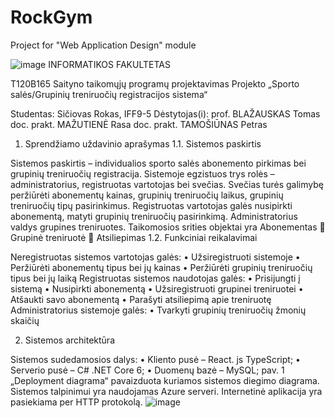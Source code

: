# RockGym
Project for "Web Application Design" module

![image](https://user-images.githubusercontent.com/90570865/194002596-1c5f60b8-aac5-41c1-9110-12f9996cc8b8.png)
INFORMATIKOS FAKULTETAS

T120B165 Saityno taikomųjų programų projektavimas
Projekto „Sporto salės/Grupinių treniruočių registracijos sistema“


Studentas:
Sičiovas Rokas, IFF9-5
Dėstytojas(i):
prof. BLAŽAUSKAS Tomas
doc. prakt. MAŽUTIENĖ Rasa
doc. prakt. TAMOŠIŪNAS Petras


1.	Sprendžiamo uždavinio aprašymas
1.1.	Sistemos paskirtis

Sistemos paskirtis – individualios sporto salės abonemento pirkimas bei grupinių treniruočių registracija. Sistemoje egzistuos trys rolės – administratorius, registruotas vartotojas bei svečias. Svečias turės galimybę peržiūrėti abonementų kainas, grupinių treniruočių laikus, grupinių treniruočių tipų pasirinkimus. Registruotas vartotojas galės nusipirkti abonementą, matyti grupinių treniruočių pasirinkimą. Administratorius valdys grupines treniruotes.
Taikomosios srities objektai yra Abonementas  Grupinė treniruotė  Atsiliepimas
1.2.	Funkciniai reikalavimai

Neregistruotas sistemos vartotojas galės:
•	Užsiregistruoti sistemoje
•	Peržiūrėti abonementų tipus bei jų kainas
•	Peržiūrėti grupinių treniruočių tipus bei jų laiką
Registruotas sistemos naudotojas galės:
•	Prisijungti į sistemą
•	Nusipirkti abonementą
•	Užsiregistruoti grupinei treniruotei
•	Atšaukti savo abonementą
•	Parašyti atsiliepimą apie treniruotę
Administratorius sistemoje galės:
•	Tvarkyti grupinių treniruočių žmonių skaičių



2.	Sistemos architektūra

Sistemos sudedamosios dalys:
•	Kliento pusė – React. js TypeScript;
•	Serverio pusė – C# .NET Core 6;
•	Duomenų bazė – MySQL;
pav. 1 „Deployment diagrama“ pavaizduota kuriamos sistemos diegimo diagrama. Sistemos talpinimui yra naudojamas Azure serveri. Internetinė aplikacija yra pasiekiama per HTTP protokolą. 
![image](https://user-images.githubusercontent.com/90570865/194002721-1800aafc-47ee-4af5-b1b4-ff795935e3da.png)
